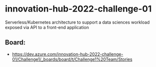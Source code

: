 # innovation-hub-2022-challenge-01
Serverless/Kubernetes architecture to support a data sciences workload exposed via API to a front-end application

## Board:
* https://dev.azure.com/innovation-hub-2022-challenge-01/Challenge1/_boards/board/t/Challenge1%20Team/Stories

